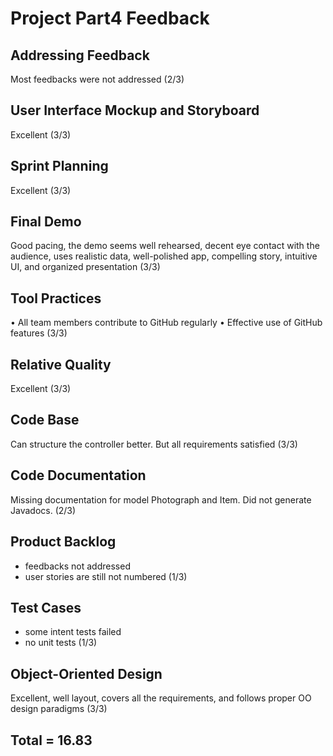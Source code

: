 # Project Part4 Feedback

## Addressing Feedback
Most feedbacks were not addressed (2/3)

## User Interface Mockup and Storyboard
Excellent (3/3)

## Sprint Planning
Excellent (3/3)

## Final Demo
Good pacing, the demo seems well rehearsed, decent eye contact with the audience, uses realistic data, well-polished app, compelling story, intuitive UI, and organized presentation (3/3)

## Tool Practices
• All team members contribute to GitHub regularly
• Effective use of GitHub features (3/3)

## Relative Quality
Excellent (3/3)

## Code Base
 Can structure the controller better. But all requirements satisfied (3/3)

## Code Documentation
Missing documentation for model Photograph and Item. Did not generate Javadocs. (2/3)

## Product Backlog
- feedbacks not addressed
- user stories are still not numbered (1/3)

## Test Cases
- some intent tests failed
- no unit tests (1/3)

## Object-Oriented Design
Excellent, well layout, covers all the requirements, and follows proper OO design paradigms (3/3)

## Total = 16.83



